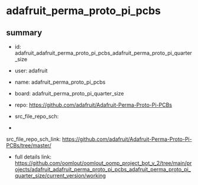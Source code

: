 # adafruit_perma_proto_pi_pcbs
 
## summary 
* id: adafruit_adafruit_perma_proto_pi_pcbs_adafruit_perma_proto_pi_quarter_size
* user: adafruit
* name: adafruit_perma_proto_pi_pcbs
* board: adafruit_perma_proto_pi_quarter_size
* repo: https://github.com/adafruit/Adafruit-Perma-Proto-Pi-PCBs



* src_file_repo_sch: 
*
 src_file_repo_sch_link: https://github.com/adafruit/Adafruit-Perma-Proto-Pi-PCBs/tree/master/
* full details link: https://github.com/oomlout/oomlout_oomp_project_bot_v_2/tree/main/projects/adafruit_adafruit_perma_proto_pi_pcbs_adafruit_perma_proto_pi_quarter_size/current_version/working  






